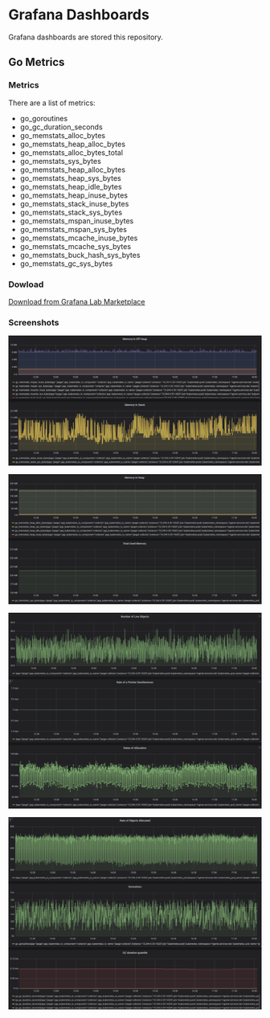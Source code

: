 # Grafana Dashboards

Grafana dashboards are stored this repository.

## Go Metrics

### Metrics

There are a list of metrics:

- go_goroutines
- go_gc_duration_seconds
- go_memstats_alloc_bytes
- go_memstats_heap_alloc_bytes
- go_memstats_alloc_bytes_total
- go_memstats_sys_bytes
- go_memstats_heap_alloc_bytes
- go_memstats_heap_sys_bytes
- go_memstats_heap_idle_bytes
- go_memstats_heap_inuse_bytes
- go_memstats_stack_inuse_bytes
- go_memstats_stack_sys_bytes
- go_memstats_mspan_inuse_bytes
- go_memstats_mspan_sys_bytes
- go_memstats_mcache_inuse_bytes
- go_memstats_mcache_sys_bytes
- go_memstats_buck_hash_sys_bytes
- go_memstats_gc_sys_bytes

### Dowload

[Download from Grafana Lab Marketplace](https://grafana.com/grafana/dashboards/10826)

### Screenshots

![](img/img_1.png)

![](img/img_2.png)

![](img/img_3.png)

![](img/img_4.png)